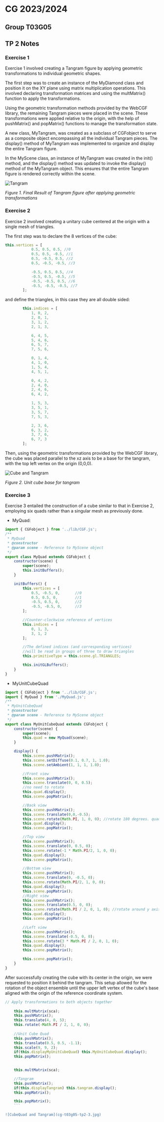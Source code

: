 # CG 2023/2024

## Group T03G05

## TP 2 Notes

### Exercise 1

Exercise 1 involved creating a Tangram figure by applying geometric transformations to individual geometric shapes. 

The first step was to create an instance of the MyDiamond class and position it on the XY plane using matrix multiplication operations. This involved declaring transformation matrices and using the multMatrix() function to apply the transformations.

Using the geometric transformation methods provided by the WebCGF library, the remaining Tangram pieces were placed in the scene. These transformations were applied relative to the origin, with the help of pushMatrix() and popMatrix() functions to manage the transformation state.

A new class, MyTangram, was created as a subclass of CGFobject to serve as a composite object encompassing all the individual Tangram pieces. The display() method of MyTangram was implemented to organize and display the entire Tangram figure.

In the MyScene class, an instance of MyTangram was created in the init() method, and the display() method was updated to invoke the display() method of the MyTangram object. This ensures that the entire Tangram figure is rendered correctly within the scene.


![Tangram](cg-t03g05-tp2-1.png)

*Figure 1. Final Result of Tangram figure after applying geometric transformations*

### Exercise 2 
Exercise 2 involved creating a unitary cube centered at the origin with a single mesh of triangles.

The first step was to declare the 8 vertices of the cube:
```js
this.vertices = [
            0.5, 0.5, 0.5, //0
            0.5, 0.5, -0.5, //1
            0.5, -0.5, 0.5, //2
            0.5, -0.5, -0.5, //3

            -0.5, 0.5, 0.5, //4
            -0.5, 0.5, -0.5, //5
            -0.5, -0.5, 0.5, //6
            -0.5, -0.5, -0.5, //7
		];
```

and define the triangles, in this case they are all double sided:
```js
		this.indices = [
            1, 0, 2,
            2, 0, 1,
            3, 1, 2,
            2, 1, 3,

            6, 4, 5,
            5, 4, 6,
            6, 5, 7,
            7, 5, 6,

            0, 1, 4,
            4, 1, 0,
            1, 5, 4,
            4, 5, 1,

            0, 4, 2,
            2, 4, 0,
            2, 4, 6,
            6, 4, 2,

            1, 5, 3,
            3, 5, 1,
            3, 5, 7, 
            7, 5, 3,

            2, 3, 6,
            6, 3, 2,
            3, 7, 6, 
            6, 7, 3
		];
```

Then, using the geometric transformations provided by the WebCGF library, the cube was placed parallel to the xz axis to be a base for the tangram, with the top left vertex on the origin (0,0,0).

![Cube and Tangram](cg-t03g05-tp2-2.png)

*Figure 2. Unit cube base for tangram*

### Exercise 3
Exercise 3 entailed the construction of a cube similar to that in Exercise 2, employing six quads rather than a singular mesh as previously done.

- MyQuad:
```js
import { CGFobject } from '../lib/CGF.js';
/**
 * MyQuad
 * @constructor
 * @param scene - Reference to MyScene object
 */
export class MyQuad extends CGFobject {
    constructor(scene) {
        super(scene);
        this.initBuffers();
    }

    initBuffers() {
        this.vertices = [
            0.5, -0.5, 0,	    //0 
            0.5, 0.5, 0,	    //1
            -0.5, 0.5, 0,	    //2
            -0.5, -0.5, 0,	    //3
        ];

        //Counter-clockwise reference of vertices
        this.indices = [
            0, 1, 3,
            3, 1, 2
        ];

        //The defined indices (and corresponding vertices)
        //will be read in groups of three to draw triangles
        this.primitiveType = this.scene.gl.TRIANGLES;

        this.initGLBuffers();
    }
}
```

- MyUnitCubeQuad
```js
import { CGFobject } from '../lib/CGF.js';
import { MyQuad } from './MyQuad.js';
/**
 * MyUnitCubeQuad
 * @constructor
 * @param scene - Reference to MyScene object
 */
export class MyUnitCubeQuad extends CGFobject {
    constructor(scene) {
        super(scene);
        this.quad = new MyQuad(scene);
    }

    display() {
        this.scene.pushMatrix();
        this.scene.setDiffuse(0.1, 0.7, 1, 1.0);
        this.scene.setAmbient(1, 1, 1, 1.0);

        //Front view
        this.scene.pushMatrix();
        this.scene.translate(0, 0, 0.5);
        //no need to rotate
        this.quad.display();
        this.scene.popMatrix();

        //Back view
        this.scene.pushMatrix();
        this.scene.translate(0,0,-0.5);
        this.scene.rotate(Math.PI, 1, 0, 0); //rotate 180 degrees. quad only visible from one side
        this.quad.display();
        this.scene.popMatrix();

        //Top view
        this.scene.pushMatrix();
        this.scene.translate(0, 0.5, 0);
        this.scene.rotate(-1 * Math.PI/2, 1, 0, 0);
        this.quad.display();
        this.scene.popMatrix();

        //Bottom view
        this.scene.pushMatrix();
        this.scene.translate(0, -0.5, 0);
        this.scene.rotate(Math.PI/2, 1, 0, 0);
        this.quad.display();
        this.scene.popMatrix();
        //Right view
        this.scene.pushMatrix();
        this.scene.translate(0.5, 0, 0);
        this.scene.rotate(Math.PI / 2, 0, 1, 0); //rotate around y axis
        this.quad.display();
        this.scene.popMatrix();

        //Left view
        this.scene.pushMatrix();
        this.scene.translate(-0.5, 0, 0);
        this.scene.rotate(3 * Math.PI / 2, 0, 1, 0);
        this.quad.display();
        this.scene.popMatrix();

        this.scene.popMatrix();
    }
}
```

After successfully creating the cube with its center in the origin, we were requested to position it behind the tangram. This setup allowed for the rotation of the object ensemble until the upper left vertex of the cube's base aligned with the origin of the reference coordinate system.

```js
// Apply transformations to both objects together
    
    this.multMatrix(sca);
    this.pushMatrix();
    this.translate(4, 0, 5);
    this.rotate(-Math.PI / 2, 1, 0, 0);
    
    //Unit Cube Quad
    this.pushMatrix();
    this.translate(0.5, 0.5, -1.1);
    this.scale(9, 9, 2);
    if(this.displayMyUnitCubeQuad) this.MyUnitCubeQuad.display();
    this.popMatrix();
      

    this.multMatrix(sca);

    //Tangram
    this.pushMatrix();
    if(this.displayTangram) this.tangram.display();
    this.popMatrix();

    this.popMatrix();
    ```

![CubeQuad and Tangram](cg-t03g05-tp2-3.jpg)
